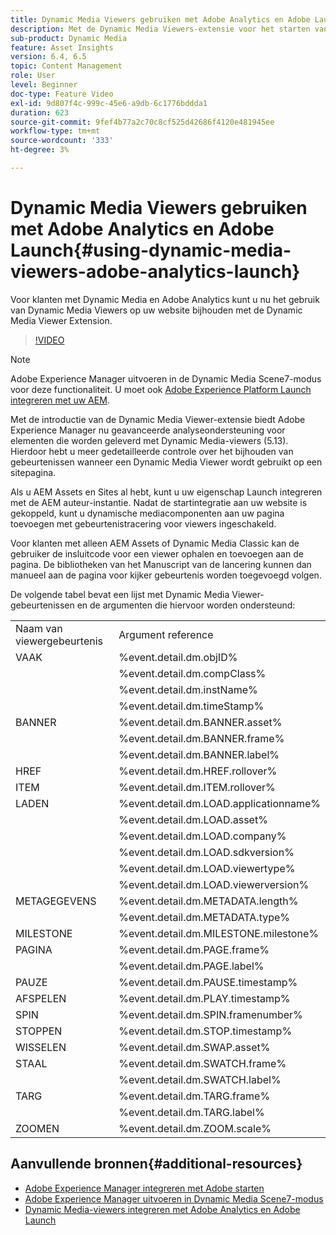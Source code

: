 ```yaml
---
title: Dynamic Media Viewers gebruiken met Adobe Analytics en Adobe Launch
description: Met de Dynamic Media Viewers-extensie voor het starten van de Adobe en de release van Dynamic Media Viewers 5.13 kunnen klanten van Dynamic Media, Adobe Analytics en Adobe Launch gebeurtenissen en gegevens gebruiken die specifiek zijn voor de Dynamic Media Viewers in hun configuratie voor het starten van de Adobe.
sub-product: Dynamic Media
feature: Asset Insights
version: 6.4, 6.5
topic: Content Management
role: User
level: Beginner
doc-type: Feature Video
exl-id: 9d807f4c-999c-45e6-a9db-6c1776bddda1
duration: 623
source-git-commit: 9fef4b77a2c70c8cf525d42686f4120e481945ee
workflow-type: tm+mt
source-wordcount: '333'
ht-degree: 3%

---
```


# Dynamic Media Viewers gebruiken met Adobe Analytics en Adobe Launch{#using-dynamic-media-viewers-adobe-analytics-launch}

Voor klanten met Dynamic Media en Adobe Analytics kunt u nu het gebruik van Dynamic Media Viewers op uw website bijhouden met de Dynamic Media Viewer Extension.

>[!VIDEO](https://video.tv.adobe.com/v/29308?quality=12&learn=on)

>[!NOTE]
>
> Adobe Experience Manager uitvoeren in de Dynamic Media Scene7-modus voor deze functionaliteit. U moet ook [Adobe Experience Platform Launch integreren met uw AEM](https://experienceleague.adobe.com/docs/experience-manager-learn/sites/integrations/experience-platform-launch/overview.html).

Met de introductie van de Dynamic Media Viewer-extensie biedt Adobe Experience Manager nu geavanceerde analyseondersteuning voor elementen die worden geleverd met Dynamic Media-viewers (5.13). Hierdoor hebt u meer gedetailleerde controle over het bijhouden van gebeurtenissen wanneer een Dynamic Media Viewer wordt gebruikt op een sitepagina.

Als u AEM Assets en Sites al hebt, kunt u uw eigenschap Launch integreren met de AEM auteur-instantie. Nadat de startintegratie aan uw website is gekoppeld, kunt u dynamische mediacomponenten aan uw pagina toevoegen met gebeurtenistracering voor viewers ingeschakeld.

Voor klanten met alleen AEM Assets of Dynamic Media Classic kan de gebruiker de insluitcode voor een viewer ophalen en toevoegen aan de pagina. De bibliotheken van het Manuscript van de lancering kunnen dan manueel aan de pagina voor kijker gebeurtenis worden toegevoegd volgen.

De volgende tabel bevat een lijst met Dynamic Media Viewer-gebeurtenissen en de argumenten die hiervoor worden ondersteund:

<table>
   <tbody>
      <tr>
         <td>Naam van viewergebeurtenis</td>
         <td>Argument reference</td>
      </tr>
      <tr>
         <td> VAAK </td>
         <td> %event.detail.dm.objID% </td>
      </tr>
      <tr>
         <td> </td>
         <td> %event.detail.dm.compClass% </td>
      </tr>
      <tr>
         <td> </td>
         <td> %event.detail.dm.instName% </td>
      </tr>
      <tr>
         <td> </td>
         <td> %event.detail.dm.timeStamp% </td>
      </tr>
      <tr>
         <td> BANNER <br></td>
         <td> %event.detail.dm.BANNER.asset% </td>
      </tr>
      <tr>
         <td> </td>
         <td> %event.detail.dm.BANNER.frame% </td>
      </tr>
      <tr>
         <td> </td>
         <td> %event.detail.dm.BANNER.label% </td>
      </tr>
      <tr>
         <td> HREF </td>
         <td> %event.detail.dm.HREF.rollover% </td>
      </tr>
      <tr>
         <td> ITEM </td>
         <td> %event.detail.dm.ITEM.rollover% </td>
      </tr>
      <tr>
         <td> LADEN </td>
         <td> %event.detail.dm.LOAD.applicationname% </td>
      </tr>
      <tr>
         <td><strong> </strong></td>
         <td> %event.detail.dm.LOAD.asset% </td>
      </tr>
      <tr>
         <td><strong> </strong></td>
         <td> %event.detail.dm.LOAD.company% </td>
      </tr>
      <tr>
         <td><strong> </strong></td>
         <td> %event.detail.dm.LOAD.sdkversion% </td>
      </tr>
      <tr>
         <td><strong> </strong></td>
         <td> %event.detail.dm.LOAD.viewertype% </td>
      </tr>
      <tr>
         <td><strong> </strong></td>
         <td> %event.detail.dm.LOAD.viewerversion% </td>
      </tr>
      <tr>
         <td> METAGEGEVENS </td>
         <td> %event.detail.dm.METADATA.length% </td>
      </tr>
      <tr>
         <td> </td>
         <td> %event.detail.dm.METADATA.type% </td>
      </tr>
      <tr>
         <td> MILESTONE </td>
         <td> %event.detail.dm.MILESTONE.milestone% </td>
      </tr>
      <tr>
         <td> PAGINA </td>
         <td> %event.detail.dm.PAGE.frame% </td>
      </tr>
      <tr>
         <td> </td>
         <td> %event.detail.dm.PAGE.label% </td>
      </tr>
      <tr>
         <td> PAUZE </td>
         <td> %event.detail.dm.PAUSE.timestamp% </td>
      </tr>
      <tr>
         <td> AFSPELEN </td>
         <td> %event.detail.dm.PLAY.timestamp% </td>
      </tr>
      <tr>
         <td> SPIN </td>
         <td> %event.detail.dm.SPIN.framenumber% </td>
      </tr>
      <tr>
         <td> STOPPEN </td>
         <td> %event.detail.dm.STOP.timestamp% </td>
      </tr>
      <tr>
         <td> WISSELEN </td>
         <td> %event.detail.dm.SWAP.asset% </td>
      </tr>
      <tr>
         <td> STAAL </td>
         <td> %event.detail.dm.SWATCH.frame% </td>
      </tr>
      <tr>
         <td> </td>
         <td> %event.detail.dm.SWATCH.label% </td>
      </tr>
      <tr>
         <td> TARG </td>
         <td> %event.detail.dm.TARG.frame% </td>
      </tr>
      <tr>
         <td> </td>
         <td> %event.detail.dm.TARG.label% </td>
      </tr>
      <tr>
         <td> ZOOMEN </td>
         <td> %event.detail.dm.ZOOM.scale% </td>
      </tr>
   </tbody>
</table>

## Aanvullende bronnen{#additional-resources}

* [Adobe Experience Manager integreren met Adobe starten](https://experienceleague.adobe.com/docs/experience-manager-learn/sites/integrations/experience-platform-launch/overview.html)
* [Adobe Experience Manager uitvoeren in Dynamic Media Scene7-modus](https://experienceleague.adobe.com/docs/experience-manager-65/assets/dynamic/config-dms7.html?lang=en)
* [Dynamic Media-viewers integreren met Adobe Analytics en Adobe Launch](https://experienceleague.adobe.com/docs/experience-manager-learn/assets/dynamic-media/dynamic-media-viewer-extension-use.html)
